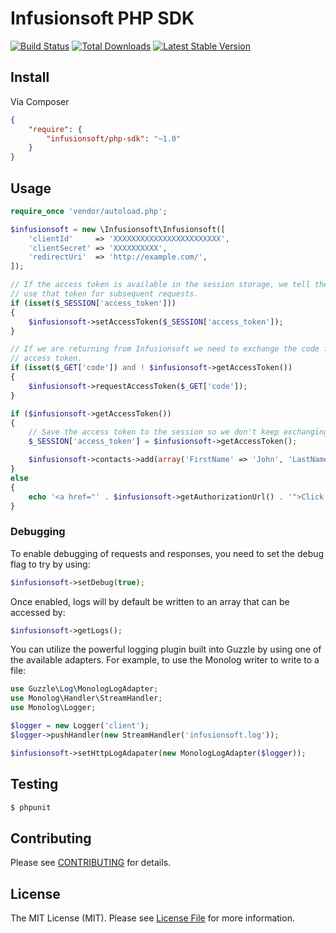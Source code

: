 # Infusionsoft PHP SDK

[![Build Status](https://travis-ci.org/infusionsoft/php-sdk.png?branch=master)](https://travis-ci.org/infusionsoft/php-sdk)
[![Total Downloads](https://poser.pugx.org/infusionsoft/php-sdk/downloads.png)](https://packagist.org/packages/infusionsoft/php-sdk)
[![Latest Stable Version](https://poser.pugx.org/infusionsoft/php-sdk/v/stable.png)](https://packagist.org/packages/infusionsoft/php-sdk)


## Install

Via Composer

``` json
{
    "require": {
        "infusionsoft/php-sdk": "~1.0"
    }
}
```


## Usage

```php
require_once 'vendor/autoload.php';

$infusionsoft = new \Infusionsoft\Infusionsoft([
	'clientId'     => 'XXXXXXXXXXXXXXXXXXXXXXXX',
	'clientSecret' => 'XXXXXXXXXX',
	'redirectUri'  => 'http://example.com/',
]);

// If the access token is available in the session storage, we tell the SDK to
// use that token for subsequent requests.
if (isset($_SESSION['access_token']))
{
	$infusionsoft->setAccessToken($_SESSION['access_token']);
}

// If we are returning from Infusionsoft we need to exchange the code for an
// access token.
if (isset($_GET['code']) and ! $infusionsoft->getAccessToken())
{
	$infusionsoft->requestAccessToken($_GET['code']);
}

if ($infusionsoft->getAccessToken())
{
	// Save the access token to the session so we don't keep exchanging the code
	$_SESSION['access_token'] = $infusionsoft->getAccessToken();

	$infusionsoft->contacts->add(array('FirstName' => 'John', 'LastName' => 'Doe'));
}
else
{
	echo '<a href="' . $infusionsoft->getAuthorizationUrl() . '">Click here to authorize</a>';
}
```

### Debugging

To enable debugging of requests and responses, you need to set the debug flag to try by using:

```php
$infusionsoft->setDebug(true);
```

Once enabled, logs will by default be written to an array that can be accessed by:

```php
$infusionsoft->getLogs();
```

You can utilize the powerful logging plugin built into Guzzle by using one of the available adapters. For example, to use the Monolog writer to write to a file:

```php
use Guzzle\Log\MonologLogAdapter;
use Monolog\Handler\StreamHandler;
use Monolog\Logger;

$logger = new Logger('client');
$logger->pushHandler(new StreamHandler('infusionsoft.log'));

$infusionsoft->setHttpLogAdapater(new MonologLogAdapter($logger));
```

## Testing

``` bash
$ phpunit
```


## Contributing

Please see [CONTRIBUTING](https://github.com/thephpleague/:package_name/blob/master/CONTRIBUTING.md) for details.


## License

The MIT License (MIT). Please see [License File](https://github.com/thephpleague/:package_name/blob/master/LICENSE) for more information.
